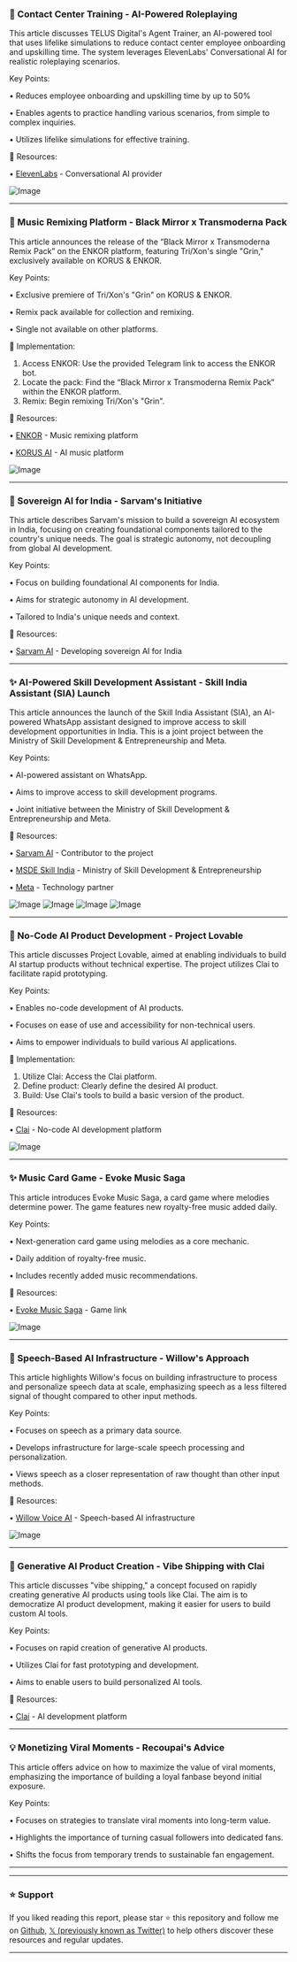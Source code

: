 ### 🤖 Contact Center Training - AI-Powered Roleplaying

This article discusses TELUS Digital's Agent Trainer, an AI-powered tool that uses lifelike simulations to reduce contact center employee onboarding and upskilling time.  The system leverages ElevenLabs' Conversational AI for realistic roleplaying scenarios.


Key Points:

• Reduces employee onboarding and upskilling time by up to 50%

• Enables agents to practice handling various scenarios, from simple to complex inquiries.

• Utilizes lifelike simulations for effective training.


🔗 Resources:

• [ElevenLabs](https://x.com/elevenlabsio) - Conversational AI provider

![Image](https://pbs.twimg.com/media/GraCEH6WQAASPkN?format=jpg&name=small)


---
### 🚀 Music Remixing Platform - Black Mirror x Transmoderna Pack

This article announces the release of the “Black Mirror x Transmoderna Remix Pack” on the ENKOR platform, featuring Tri/Xon's single "Grin," exclusively available on KORUS & ENKOR.


Key Points:

• Exclusive premiere of Tri/Xon's "Grin" on KORUS & ENKOR.

•  Remix pack available for collection and remixing.

• Single not available on other platforms.


🚀 Implementation:

1. Access ENKOR: Use the provided Telegram link to access the ENKOR bot.
2. Locate the pack: Find the “Black Mirror x Transmoderna Remix Pack” within the ENKOR platform.
3. Remix: Begin remixing Tri/Xon's "Grin".

🔗 Resources:

• [ENKOR](https://t.me/ENKORbot) - Music remixing platform

• [KORUS AI](https://x.com/KORUS_AI) - AI music platform

![Image](https://pbs.twimg.com/amplify_video_thumb/1924858664982073344/img/V2llVsvlLSbmvQws.jpg)


---
### 🤖 Sovereign AI for India - Sarvam's Initiative

This article describes Sarvam's mission to build a sovereign AI ecosystem in India, focusing on creating foundational components tailored to the country's unique needs.  The goal is strategic autonomy, not decoupling from global AI development.


Key Points:

• Focus on building foundational AI components for India.

• Aims for strategic autonomy in AI development.

• Tailored to India's unique needs and context.


🔗 Resources:

• [Sarvam AI](https://x.com/SarvamAI) -  Developing sovereign AI for India


---
### ✨ AI-Powered Skill Development Assistant - Skill India Assistant (SIA) Launch

This article announces the launch of the Skill India Assistant (SIA), an AI-powered WhatsApp assistant designed to improve access to skill development opportunities in India.  This is a joint project between the Ministry of Skill Development & Entrepreneurship and Meta.


Key Points:

• AI-powered assistant on WhatsApp.

• Aims to improve access to skill development programs.

• Joint initiative between the Ministry of Skill Development & Entrepreneurship and Meta.


🔗 Resources:

• [Sarvam AI](https://x.com/SarvamAI) -  Contributor to the project

• [MSDE Skill India](https://x.com/MSDESkillIndia) - Ministry of Skill Development & Entrepreneurship

• [Meta](https://x.com/Meta) - Technology partner


![Image](https://pbs.twimg.com/media/GrETR8uaUAASgHI?format=jpg&name=small)
![Image](https://pbs.twimg.com/media/GrETWF2bcAAeCrR?format=jpg&name=small)
![Image](https://pbs.twimg.com/media/GrETcaMbMAAdVEZ?format=jpg&name=360x360)
![Image](https://pbs.twimg.com/media/GrETdxra4AALvRl?format=jpg&name=360x360)


---
### 🤖 No-Code AI Product Development - Project Lovable

This article discusses Project Lovable,  aimed at enabling individuals to build AI startup products without technical expertise.  The project utilizes Clai to facilitate rapid prototyping.


Key Points:

• Enables no-code development of AI products.

• Focuses on ease of use and accessibility for non-technical users.

• Aims to empower individuals to build various AI applications.


🚀 Implementation:

1. Utilize Clai: Access the Clai platform.
2. Define product:  Clearly define the desired AI product.
3. Build: Use Clai's tools to build a basic version of the product.


🔗 Resources:

• [Clai](https://x.com/Claigrid) -  No-code AI development platform

![Image](https://pbs.twimg.com/amplify_video_thumb/1922620668979335168/img/zZ4ZYr9PhDaT2qID.jpg)


---
### ✨ Music Card Game - Evoke Music Saga

This article introduces Evoke Music Saga, a card game where melodies determine power. The game features new royalty-free music added daily.


Key Points:

• Next-generation card game using melodies as a core mechanic.

• Daily addition of royalty-free music.

• Includes recently added music recommendations.


🔗 Resources:

• [Evoke Music Saga](https://evokemusic.short.gy/0513) - Game link

![Image](https://pbs.twimg.com/amplify_video_thumb/1922207149306085377/img/9ISyIIK2RJlfdJCR.jpg)


---
### 🤖 Speech-Based AI Infrastructure - Willow's Approach

This article highlights Willow's focus on building infrastructure to process and personalize speech data at scale, emphasizing speech as a less filtered signal of thought compared to other input methods.


Key Points:

• Focuses on speech as a primary data source.

• Develops infrastructure for large-scale speech processing and personalization.

• Views speech as a closer representation of raw thought than other input methods.


🔗 Resources:

• [Willow Voice AI](https://x.com/WillowVoiceAI) -  Speech-based AI infrastructure


![Image](https://pbs.twimg.com/amplify_video_thumb/1920485507332505600/img/v3jSEaaO3Ooxdh5Z.jpg)


---
### 🚀 Generative AI Product Creation - Vibe Shipping with Clai

This article discusses "vibe shipping," a concept focused on rapidly creating generative AI products using tools like Clai. The aim is to democratize AI product development, making it easier for users to build custom AI tools.


Key Points:

• Focuses on rapid creation of generative AI products.

• Utilizes Clai for fast prototyping and development.

• Aims to enable users to build personalized AI tools.


🔗 Resources:

• [Clai](https://x.com/Claigrid) - AI development platform



---
### 💡  Monetizing Viral Moments - Recoupai's Advice

This article offers advice on how to maximize the value of viral moments, emphasizing the importance of building a loyal fanbase beyond initial exposure.


Key Points:

• Focuses on strategies to translate viral moments into long-term value.

• Highlights the importance of turning casual followers into dedicated fans.

• Shifts the focus from temporary trends to sustainable fan engagement.


---


---

### ⭐️ Support

If you liked reading this report, please star ⭐️ this repository and follow me on [Github](https://github.com/Drix10), [𝕏 (previously known as Twitter)](https://x.com/DRIX_10_) to help others discover these resources and regular updates.

---